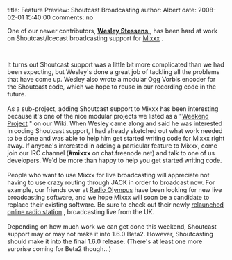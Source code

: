 title: Feature Preview: Shoutcast Broadcasting
author: Albert
date: 2008-02-01 15:40:00
comments: no

One of our newer contributors, <a href="http://wesley.debianbox.be/"><span style="font-weight: bold;">Wesley Stessens</span>
</a>
, has been hard at work on Shoutcast/Icecast broadcasting support for <a href="http://mixxx.sf.net/">Mixxx</a>
.<br />
<br />
<a onblur="try {parent.deselectBloggerImageGracefully();} catch(e) {}" href="{static}/images/news/Screenshot-Preferences.png"><img style="margin: 0px auto 10px; display: block; text-align: center; cursor: pointer;" src="{static}/images/news/Screenshot-Preferences.png" alt="" id="BLOGGER_PHOTO_ID_5162043912755139826" border="0" />
</a>
<br />
It turns out Shoutcast support was a little bit more complicated than we had been expecting, but Wesley's done a great job of tackling all the problems that have come up. Wesley also wrote a modular Ogg Vorbis encoder for the Shoutcast code, which we hope to reuse in our recording code in the future.<br />
<br />
As a sub-project, adding Shoutcast support to Mixxx has been interesting because it's one of the nice modular projects we listed as a "<a href="http://mixxx.sourceforge.net/wiki/index.php/Developer#Weekend_Projects">Weekend Project</a>
" on our Wiki. When Wesley came along and said he was interested in coding Shoutcast support, I had already sketched out what work needed to be done and was able to help him get started writing code for Mixxx right away. If anyone's interested in adding a particular feature to Mixxx, come join our IRC channel (<span style="font-weight: bold;">#mixxx</span>
 on chat.freenode.net) and talk to one of us developers. We'd be more than happy to help you get started writing code.<br />
<br />
People who want to use Mixxx for live broadcasting will appreciate not having to use crazy routing through JACK  in order to broadcast now. For example, our friends over at <a href="http://www.radiolympus.com/">Radio Olympus</a>
 have been looking for new live broadcasting software, and we hope Mixxx will soon be a candidate to replace their existing software. Be sure to check out their newly <a href="http://musicworldradio.com/">relaunched online radio station</a>
<a href="http://musicworldradio.com/"></a>
, broadcasting live from the UK.<br />
<br />
Depending on how much work we can get done this weekend, Shoutcast support may or may not make it into 1.6.0 Beta2. However, Shoutcasting should make it into the final 1.6.0 release. (There's at least one more surprise coming for Beta2 though...)
